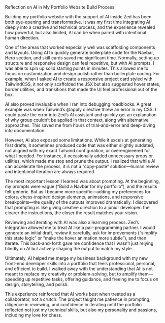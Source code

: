Reflection on AI in My Portfolio Website Build Process

Building my portfolio website with the support of AI inside Zed has been both eye-opening and transformative. It was my first time integrating AI deeply into a creative and technical process, and the experience revealed how powerful, but also limited, AI can be when paired with intentional human direction.

One of the areas that worked especially well was scaffolding components and layouts. Using AI to quickly generate boilerplate code for the Navbar, Hero section, and skill cards saved me significant time. Normally, setting up structure and responsive design can feel repetitive, but with AI prompts, I was able to spin up solid starting points in minutes. This allowed me to focus on customization and design polish rather than boilerplate coding. For example, when I asked AI to create a responsive project card styled with TailwindCSS, it not only scaffolded the JSX but also suggested hover states, border utilities, and transitions that made the UI feel professional out of the box.

AI also proved invaluable when I ran into debugging roadblocks. A great example was when Tailwind’s @apply directive threw an error in my CSS. I could paste the error into Zed’s AI assistant and quickly get an explanation of why group couldn’t be applied in that context, along with alternative approaches. This saved me from hours of trial-and-error and deep-diving into documentation.

However, AI also exposed some limitations. While it excels at generating first drafts, it sometimes produced code that was either slightly outdated, not aligned with my exact Tailwind configuration, or overengineered for what I needed. For instance, it occasionally added unnecessary props or utilities, which made me stop and prune the output. I realized that while AI can accelerate the process, it is not a “copy-paste” solution—human review and intentional iteration are always required.

The most important lesson I learned was about prompting. At the beginning, my prompts were vague (“Build a Navbar for my portfolio”), and the results felt generic. But as I became more specific—adding my preferences for colors, chess-inspired design elements, animations, and responsive breakpoints—the quality of the outputs improved dramatically. I discovered that prompting is like giving creative direction to a junior developer: the clearer the instructions, the closer the result matches your vision.

Reviewing and iterating with AI was also a learning process. Zed’s integration allowed me to treat AI like a pair-programming partner. I would generate an initial draft, review it carefully, ask for improvements (“simplify this state logic” or “make the hover animation more subtle”), and then iterate. This back-and-forth gave me confidence that I wasn’t just relying blindly on AI but actively shaping the output to match my style.

Ultimately, AI helped me merge my business background with my new front-end developer skills into a portfolio that feels professional, personal, and efficient to build. I walked away with the understanding that AI is not meant to replace my creativity or problem-solving, but to amplify them—speeding up repetitive tasks, offering guidance, and freeing me to focus on design, storytelling, and polish.

This experience reinforced that AI works best when treated as a collaborator, not a crutch. The project taught me patience in prompting, diligence in reviewing, and confidence in iterating until the portfolio reflected not just my technical skills, but also my personality and passions, including my love for chess.